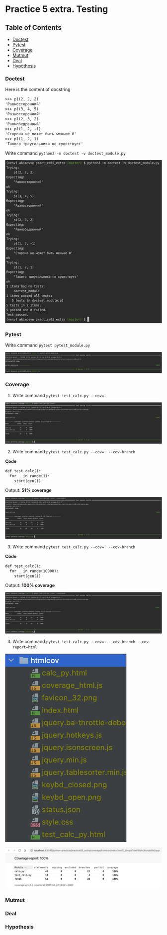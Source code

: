 # Practice 5 extra. Testing

## Table of Contents

- [Doctest](#doctest)
- [Pytest](#pytest)
- [Coverage](#coverage)
- [Mutmut](#mutmut)
- [Deal](#deal)
- [Hypothesis](#hypothesis)

### Doctest

Here is the content of docstring

```bigquery
>>> p1(2, 2, 2)
'Равносторонний'
>>> p1(3, 4, 5)
'Разносторонний'
>>> p1(2, 3, 2)
'Равнобедренный'
>>> p1(1, 2, -1)
'Сторона не может быть меньше 0'
>>> p1(1, 2, 1)
'Такого треугольника не существует'
```

Write command ```python3 -m doctest -v doctest_module.py```

![doctest](assets/doctest_module_review.png)

### Pytest

Write command ```pytest pytest_module.py```

![pytest](assets/pytest_module_review.png)

### Coverage

1. Write command ```pytest test_calc.py --cov=.```

![pytest](assets/coverage_module_review_1.png)

2. Write command ```pytest test_calc.py --cov=. --cov-branch```

__Code__

```bigquery
def test_calc():
  for _ in range(1):
    start(gen())
```

Output: __51% coverage__

![pytest](assets/coverage_module_review_2.png)

3. Write command ```pytest test_calc.py --cov=. --cov-branch```

__Code__

```bigquery
def test_calc():
  for _ in range(10000):
    start(gen())
```

Output: __100% coverage__

![pytest](assets/coverage_module_review_3.png)

3. Write
   command ```pytest test_calc.py --cov=. --cov-branch --cov-report=html```

![pytest](assets/coverage_module_review_4.png)

![pytest](assets/coverage_module_review_5.png)

### Mutmut

### Deal

### Hypothesis

